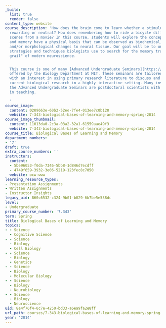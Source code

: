 ```yaml
---
_build:
  list: true
  render: false
content_type: website
course_description: 'How does the brain come to learn whether a stimulus is annoying,
  rewarding or neutral? How does remembering how to ride a bicycle differ from remembering
  scenes from a movie? In this course, students will explore the concept that learning
  and memory have a physical basis that can be observed as biochemical, physiological
  and/or morphological changes to neural tissue. Our goal will be to understand the
  strategies and techniques biologists use to search for the memory trace: the "holy
  grail" of modern neuroscience.


  This course is one of many [Advanced Undergraduate Seminars](https://biology.mit.edu/undergraduate/course_listings/advanced_undergraduate_seminars)
  offered by the Biology Department at MIT. These seminars are tailored for students
  with an interest in using primary research literature to discuss and learn about
  current biological research in a highly interactive setting. Many instructors of
  the Advanced Undergraduate Seminars are postdoctoral scientists with a strong interest
  in teaching.

  '
course_image:
  content: 0209663e-60b2-52ee-7fe4-013ee7c0b120
  website: 7-343-biological-bases-of-learning-and-memory-spring-2014
course_image_thumbnail:
  content: 11013da0-2c3a-03a2-32a1-61559aae49f3
  website: 7-343-biological-bases-of-learning-and-memory-spring-2014
course_title: Biological Bases of Learning and Memory
department_numbers:
- '7'
draft: true
extra_course_numbers: ''
instructors:
  content:
  - 5be96053-f0da-7346-5bb8-1d846d7ecdff
  - 4749f659-3932-3e06-5219-123fec8c7050
  website: ocw-www
learning_resource_types:
- Presentation Assignments
- Written Assignments
- Instructor Insights
legacy_uid: 860c6532-c324-9b01-b029-6b7be5e538dc
level:
- Undergraduate
primary_course_number: '7.343'
term: Spring
title: Biological Bases of Learning and Memory
topics:
- - Science
  - Cognitive Science
- - Science
  - Biology
  - Cell Biology
- - Science
  - Biology
  - Genetics
- - Science
  - Biology
  - Molecular Biology
- - Science
  - Biology
  - Neurobiology
- - Science
  - Biology
  - Neuroscience
uid: 8e4f76f4-0c7e-4250-bd33-a6ea9fa2e8ff
url_path: courses/7-343-biological-bases-of-learning-and-memory-spring-2014
year: '2014'
---
```

